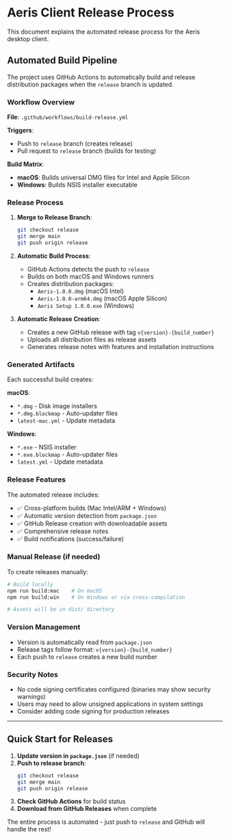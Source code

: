 # Aeris Client Release Process

This document explains the automated release process for the Aeris desktop client.

## Automated Build Pipeline

The project uses GitHub Actions to automatically build and release distribution packages when the `release` branch is updated.

### Workflow Overview

**File**: `.github/workflows/build-release.yml`

**Triggers**: 
- Push to `release` branch (creates release)
- Pull request to `release` branch (builds for testing)

**Build Matrix**:
- **macOS**: Builds universal DMG files for Intel and Apple Silicon
- **Windows**: Builds NSIS installer executable

### Release Process

1. **Merge to Release Branch**:
   ```bash
   git checkout release
   git merge main
   git push origin release
   ```

2. **Automatic Build Process**:
   - GitHub Actions detects the push to `release`
   - Builds on both macOS and Windows runners
   - Creates distribution packages:
     - `Aeris-1.0.0.dmg` (macOS Intel)
     - `Aeris-1.0.0-arm64.dmg` (macOS Apple Silicon)
     - `Aeris Setup 1.0.0.exe` (Windows)

3. **Automatic Release Creation**:
   - Creates a new GitHub release with tag `v{version}-{build_number}`
   - Uploads all distribution files as release assets
   - Generates release notes with features and installation instructions

### Generated Artifacts

Each successful build creates:

**macOS**:
- `*.dmg` - Disk image installers
- `*.dmg.blockmap` - Auto-updater files
- `latest-mac.yml` - Update metadata

**Windows**:
- `*.exe` - NSIS installer
- `*.exe.blockmap` - Auto-updater files  
- `latest.yml` - Update metadata

### Release Features

The automated release includes:
- ✅ Cross-platform builds (Mac Intel/ARM + Windows)
- ✅ Automatic version detection from `package.json`
- ✅ GitHub Release creation with downloadable assets
- ✅ Comprehensive release notes
- ✅ Build notifications (success/failure)

### Manual Release (if needed)

To create releases manually:

```bash
# Build locally
npm run build:mac    # On macOS
npm run build:win    # On Windows or via cross-compilation

# Assets will be in dist/ directory
```

### Version Management

- Version is automatically read from `package.json`
- Release tags follow format: `v{version}-{build_number}`
- Each push to `release` creates a new build number

### Security Notes

- No code signing certificates configured (binaries may show security warnings)
- Users may need to allow unsigned applications in system settings
- Consider adding code signing for production releases

---

## Quick Start for Releases

1. **Update version in `package.json`** (if needed)
2. **Push to release branch**:
   ```bash
   git checkout release
   git merge main
   git push origin release
   ```
3. **Check GitHub Actions** for build status
4. **Download from GitHub Releases** when complete

The entire process is automated - just push to `release` and GitHub will handle the rest! 